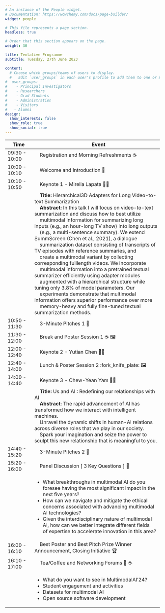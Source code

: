 ```yaml
---
# An instance of the People widget.
# Documentation: https://wowchemy.com/docs/page-builder/
widget: people

# This file represents a page section.
headless: true

# Order that this section appears on the page.
weight: 30

title: Tentative Programme
subtitle: Tuesday, 27th June 2023

content:
  # Choose which groups/teams of users to display.
  #   Edit `user_groups` in each user's profile to add them to one or more of these groups.
#  user_groups:
#    - Principal Investigators
#    - Researchers
#    - Grad Students
#    - Administration
#    - Visitors
#   - Alumni
design:
  show_interests: false
  show_role: true
  show_social: true
---
```


<center>

| Time         | &nbsp;&nbsp;&nbsp;&nbsp;Event                                                                                                                                                                                                                                                                                                                                                                                                                                                                                                                                                                                                                                                                                                                                                                                                                                                                                                                                                                                                                                                                                                                                                                        |
|--------------|------------------------------------------------------------------------------------------------------------------------------------------------------------------------------------------------------------------------------------------------------------------------------------------------------------------------------------------------------------------------------------------------------------------------------------------------------------------------------------------------------------------------------------------------------------------------------------------------------------------------------------------------------------------------------------------------------------------------------------------------------------------------------------------------------------------------------------------------------------------------------------------------------------------------------------------------------------------------------------------------------------------------------------------------------------------------------------------------------------------------------------------------------------------------------------------------------|
| 09:30 - 10:00 | &nbsp;&nbsp;&nbsp;&nbsp;Registration and Morning Refreshments :coffee:                                                                                                                                                                                                                                                                                                                                                                                                                                                                                                                                                                                                                                                                                                                                                                                                                                                                                                                                                                                                                                                                                                                               |
| 10:00 - 10:10 | &nbsp;&nbsp;&nbsp;&nbsp;Welcome and Introduction :microphone:                                                                                                                                                                                                                                                                                                                                                                                                                                                                                                                                                                                                                                                                                                                                                                                                                                                                                                                                                                                                                                                                                                                                        |
| 10:10 - 10:50 | &nbsp;&nbsp;&nbsp;&nbsp;Keynote 1 - Mirella Lapata :woman_office_worker:                                                                                                                                                                                                                                                                                                                                                                                                                                                                                                                                                                                                                                                                                                                                                                                                                                                                                                                                                                                                                                                                                                                             |
|  | &nbsp;&nbsp;&nbsp;&nbsp;**Title:** Hierarchical3D Adapters for Long Video-to-text Summarization<br/> &nbsp;&nbsp;&nbsp;&nbsp;**Abstract:**   In this talk I will focus on video-to-text summarization and discuss how to best utilize<br/>&nbsp;&nbsp;&nbsp;&nbsp;multimodal information for summarizing long inputs (e.g., an hour-long TV show) into long outputs<br/>&nbsp;&nbsp;&nbsp;&nbsp;(e.g., a multi-sentence summary). We extend SummScreen (Chen et al., 2021), a dialogue<br/>&nbsp;&nbsp;&nbsp;&nbsp;summarization dataset consisting of transcripts of TV episodes with reference summaries, and<br/>&nbsp;&nbsp;&nbsp;&nbsp;create a multimodal variant by collecting corresponding fulllength videos. We incorporate<br/>&nbsp;&nbsp;&nbsp;&nbsp;multimodal information into a pretrained textual summarizer efficiently using adapter modules<br/>&nbsp;&nbsp;&nbsp;&nbsp;augmented with a hierarchical structure while tuning only 3.8% of model parameters. Our<br/>&nbsp;&nbsp;&nbsp;&nbsp;experiments demonstrate that multimodal information offers superior performance over more<br/>&nbsp;&nbsp;&nbsp;&nbsp;memory-heavy and fully fine-tuned textual summarization methods. |
| 10:50 - 11:30 | &nbsp;&nbsp;&nbsp;&nbsp;3-Minute Pitches 1 :mega:                                                                                                                                                                                                                                                                                                                                                                                                                                                                                                                                                                                                                                                                                                                                                                                                                                                                                                                                                                                                                                                                                                                                                    |
| 11:30 - 12:00 | &nbsp;&nbsp;&nbsp;&nbsp;Break and Poster Session 1 :coffee: :framed_picture:                                                                                                                                                                                                                                                                                                                                                                                                                                                                                                                                                                                                                                                                                                                                                                                                                                                                                                                                                                                                                                                                                                                         |
| 12:00 - 12:40 | &nbsp;&nbsp;&nbsp;&nbsp;Keynote 2 -  Yutian Chen :man_office_worker:                                                                                                                                                                                                                                                                                                                                                                                                                                                                                                                                                                                                                                                                                                                                                                                                                                                                                                                                                                                                                                                                                                                             |
| 12:40 - 14:00 | &nbsp;&nbsp;&nbsp;&nbsp;Lunch & Poster Session 2 :fork_knife_plate: :framed_picture:                                                                                                                                                                                                                                                                                                                                                                                                                                                                                                                                                                                                                                                                                                                                                                                                                                                                                                                                                                                                                                                                                                                 |
| 14:00 - 14:40 | &nbsp;&nbsp;&nbsp;&nbsp;Keynote 3 - Chew-Yean Yam :woman_office_worker:                                                                                                                                                                                                                                                                                                                                                                                                                                                                                                                                                                                                                                                                                                                                                                                                                                                                                                                                                                                                                                                                                                                                  |
|  | &nbsp;&nbsp;&nbsp;&nbsp;**Title:** Us and AI : Redefining our relationships with AI<br/> &nbsp;&nbsp;&nbsp;&nbsp;**Abstract:** The rapid advancement of AI has transformed how we interact with intelligent machines.<br/>&nbsp;&nbsp;&nbsp;&nbsp;Unravel the dynamic shifts in human-AI relations across diverse roles that we play in our society.<br/>&nbsp;&nbsp;&nbsp;&nbsp;Spark your imagination and seize the power to sculpt this new relationship that is meaningful to you. |
| 14:40 - 15:20 | &nbsp;&nbsp;&nbsp;&nbsp;3-Minute Pitches 2 :mega:                                                                                                                                                                                                                                                                                                                                                                                                                                                                                                                                                                                                                                                                                                                                                                                                                                                                                                                                                                                                                                                                                                                                                    |
| 15:20 - 16:00 | &nbsp;&nbsp;&nbsp;&nbsp;Panel Discussion [ 3 Key Questions ] :speech_balloon:                                                                                                                                                                                                                                                                                                                                                                                                                                                                                                                                                                                                                                                                                                                                                                                                                                                                                                                                                                                                                                                                                                                        |
|  | <ul><li>What breakthroughs in multimodal AI do you foresee having the most significant impact in the<br> next five years?</li><li> How can we navigate and mitigate the ethical concerns associated with advancing multimodal<br> AI technologies?</li><li>Given the interdisciplinary nature of multimodal AI, how can we better integrate different fields<br> of expertise to accelerate innovation in this area?</li>                                                                                                                                                                                                                                                                                                                                                                                                                                                                                                                                                                                                                                                                                                                                                                            |
| 16:00 - 16:10 | &nbsp;&nbsp;&nbsp;&nbsp;Best Poster and Best Pitch Prize Winner Announcement, Closing Initiative :trophy:                                                                                                                                                                                                                                                                                                                                                                                                                                                                                                                                                                                                                                                                                                                                                                                                                                                                                                                                                                                                                                                                                            |
| 16:10 - 17:00 | &nbsp;&nbsp;&nbsp;&nbsp;Tea/Coffee and Networking Forums :tea: :coffee:                                                                                                                                                                                                                                                                                                                                                                                                                                                                                                                                                                                                                                                                                                                                                                                                                                                                                                                                                                                                                                                                                                                              |
|  | <ul><li>What do you want to see in MultimodalAI’24?</li><li>Student engagement and activities</li><li>Datasets for multimodal AI</li><li>Open source software development</li></ul>                                                                                                                                                                                                                                                                                                                                                                                                                                                                                                                                                                                                                                                                                                                                                                                                                                                                                                                                                                                                                  |

</center>
